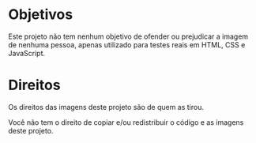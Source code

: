 <h1>Objetivos</h1>
<p>Este projeto n&atilde;o tem nenhum objetivo de ofender ou prejudicar a imagem de nenhuma pessoa, apenas utilizado para testes reais em HTML, CSS e JavaScript.</p>
<h1>Direitos</h1>
<p>Os direitos das imagens deste projeto s&atilde;o de quem as tirou.</p>
<p>Voc&ecirc; n&atilde;o tem o direito de copiar e/ou redistribuir o c&oacute;digo e as imagens deste projeto.</p>